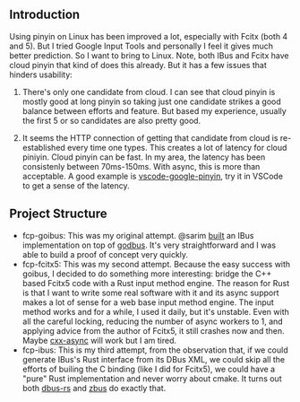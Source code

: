 ## Introduction

Using pinyin on Linux has been improved a lot, especially with Fcitx (both 4 and 5). But I tried Google Input Tools and personally I feel it gives much better prediction. So I want to bring to Linux. Note, both IBus and Fcitx have cloud pinyin that kind of does this already. But it has a few issues that hinders usability:

1. There's only one candidate from cloud. I can see that cloud pinyin is mostly good at long pinyin so taking just one candidate strikes a good balance between efforts and feature. But based my experience, usually the first 5 or so candidates are also pretty good.

2. It seems the HTTP connection of getting that candidate from cloud is re-established every time one types. This creates a lot of latency for cloud piniyin. Cloud pinyin can be fast. In my area, the latency has been consistenly between 70ms-150ms. With async, this is more than acceptable. A good example is [vscode-google-pinyin](https://github.com/zyctree/vscode-google-pinyin), try it in VSCode to get a sense of the latency.

## Project Structure

- fcp-goibus: This was my original attempt. @sarim [built](https://github.com/sarim/goibus) an IBus implementation on top of [godbus](https://github.com/godbus/dbus). It's very straightforward and I was able to build a proof of concept very quickly.
- fcp-fcitx5: This was my second attempt. Because the easy success with goibus, I decided to do something more interesting: bridge the C++ based Fcitx5 code with a Rust input method engine. The reason for Rust is that I want to write some real software with it and its async support makes a lot of sense for a web base input method engine. The input method works and for a while, I used it daily, but it's unstable. Even with all the careful locking, reducing the number of async workers to 1, and applying advice from the author of Fcitx5, it still crashes now and then.  Maybe [cxx-async](https://github.com/pcwalton/cxx-async) will work but I am tired.
- fcp-ibus: This is my third attempt, from the observation that, if we could generate IBus's Rust interface from its DBus XML, we could skip all the efforts of builing the C binding (like I did for Fcitx5), we could have a "pure" Rust implementation and never worry about cmake. It turns out both [dbus-rs](https://github.com/diwic/dbus-rs) and [zbus](https://github.com/dbus2/zbus/) do exactly that.